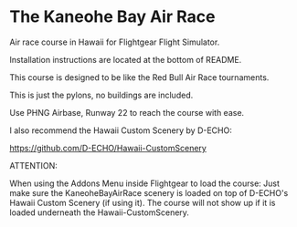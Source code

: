 # The Kaneohe Bay Air Race
Air race course in Hawaii for Flightgear Flight Simulator.

Installation instructions are located at the bottom of README.

This course is designed to be like the Red Bull Air Race tournaments.

This is just the pylons, no buildings are included.

Use PHNG Airbase, Runway 22 to reach the course with ease.

I also recommend the Hawaii Custom Scenery by D-ECHO:

https://github.com/D-ECHO/Hawaii-CustomScenery

ATTENTION:

When using the Addons Menu inside Flightgear to load the course:
Just make sure the KaneoheBayAirRace scenery is loaded on top
of D-ECHO's Hawaii Custom Scenery (if using it). The course will not show up if
it is loaded underneath the Hawaii-CustomScenery.
